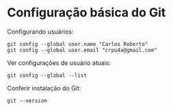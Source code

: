 # Configuração básica do Git

Configurando usuários:

    git config --global user.name "Carlos Roberto"
    git config --global user.email "crpu4a@gmail.com"

Ver configurações de usuário atuais:

    git config --global --list

Conferir instalação do Git:

    git --version
